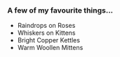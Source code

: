 ### A few of my favourite things...

* Raindrops on Roses
* Whiskers on Kittens
* Bright Copper Kettles
* Warm Woollen Mittens
